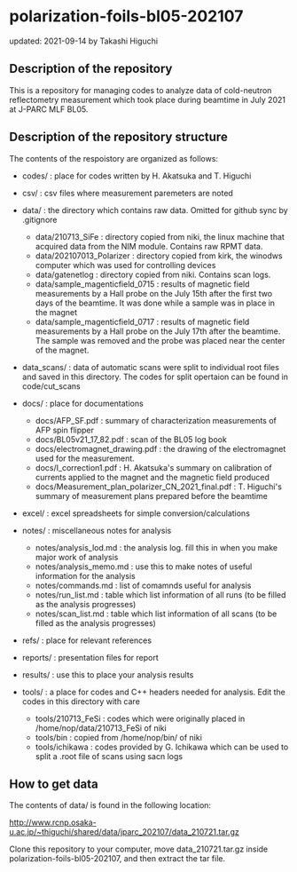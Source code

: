 # polarization-foils-bl05-202107
 updated: 2021-09-14 by Takashi Higuchi

## Description of the repository 
This is a repository for managing codes to analyze data of cold-neutron reflectometry measurement which took place during beamtime in July 2021 at J-PARC MLF BL05.

## Description of the repository structure 
The contents of the respoistory are organized as follows:

- codes/ : place for codes written by H. Akatsuka and T. Higuchi   

- csv/ : csv files where measurement paremeters are noted
 
- data/ : the directory which contains raw data. Omitted for github sync by .gitignore
	- data/210713_SiFe : directory copied from niki, the linux machine that acquired data from the NIM module. Contains raw RPMT data.
	- data/202107013_Polarizer : directory copied from kirk, the winodws computer which was used for controlling devices 
	- data/gatenetlog : directory copied from niki. Contains scan logs.
	- data/sample_magenticfield_0715 : results of magnetic field measurements by a Hall probe on the July 15th after the first two days of the beamtime. It was done while a sample was in place in the magnet  
	- data/sample_magenticfield_0717 : results of magnetic field measurements by a Hall probe on the July 17th after the beamtime. The sample was removed and the probe was placed near the center of the magnet.

- data_scans/ : data of automatic scans were split to individual root files and saved in this directory. The codes for split opertaion can be found in code/cut_scans
  
- docs/ : place for documentations
	- docs/AFP_SF.pdf : summary of characterization measurements of AFP spin flipper  	
	- docs/BL05v21_17_82.pdf : scan of the BL05 log book  	
	- docs/electromagnet_drawing.pdf : the drawing of the electromagnet used for the measurement.
	- docs/I_correction1.pdf : H. Akatsuka's summary on calibration of currents applied to the magnet and the magnetic field produced
	- docs/Measurement_plan_polarizer_CN_2021_final.pdf : T. Higuchi's summary of measurement plans prepared before the beamtime

- excel/ : excel spreadsheets for simple conversion/calculations

- notes/ : miscellaneous notes for analysis
	- notes/analysis_lod.md : the analysis log. fill this in when you make major work of analysis
	- notes/analysis_memo.md : use this to make notes of useful information for the analysis
	- notes/commands.md : list of comamnds useful for analysis 
	- notes/run_list.md : table which list information of all runs (to be filled as the analysis progresses)
	- notes/scan_list.md : table which list information of all scans (to be filled as the analysis progresses)

- refs/ : place for relevant references

- reports/ : presentation files for report

- results/ : use this to place your analysis results

- tools/ : a place for codes and C++ headers needed for analysis. Edit the codes in this directory with care  
	- tools/210713_FeSi : codes which were originally placed in /home/nop/data/210713_FeSi of niki
	- tools/bin : copied from /home/nop/bin/ of niki
	- tools/ichikawa : codes provided by G. Ichikawa which can be used to split a .root file of scans using sacn logs 

## How to get data 
The contents of data/ is found in the following location:

http://www.rcnp.osaka-u.ac.jp/~thiguchi/shared/data/jparc_202107/data_210721.tar.gz

Clone this repository to your computer, move data_210721.tar.gz inside polarization-foils-bl05-202107, and then extract the tar file.



